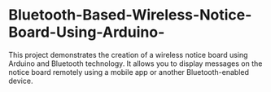 # Bluetooth-Based-Wireless-Notice-Board-Using-Arduino-
This project demonstrates the creation of a wireless notice board using Arduino and Bluetooth technology. It allows you to display messages on the notice board remotely using a mobile app or another Bluetooth-enabled device.
